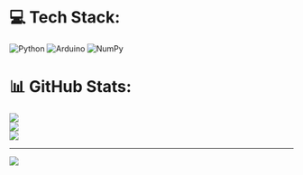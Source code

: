 
# 💻 Tech Stack:
![Python](https://img.shields.io/badge/python-3670A0?style=for-the-badge&logo=python&logoColor=ffdd54) ![Arduino](https://img.shields.io/badge/-Arduino-00979D?style=for-the-badge&logo=Arduino&logoColor=white) ![NumPy](https://img.shields.io/badge/numpy-%23013243.svg?style=for-the-badge&logo=numpy&logoColor=white)
# 📊 GitHub Stats:
![](https://github-readme-stats.vercel.app/api?username=fan1omas&theme=dark&hide_border=false&include_all_commits=false&count_private=false)<br/>
![](https://nirzak-streak-stats.vercel.app/?user=fan1omas&theme=dark&hide_border=false)<br/>
![](https://github-readme-stats.vercel.app/api/top-langs/?username=fan1omas&theme=dark&hide_border=false&include_all_commits=false&count_private=false&layout=compact)

---
[![](https://visitcount.itsvg.in/api?id=fan1omas&icon=0&color=0)](https://visitcount.itsvg.in)

<!-- Proudly created with GPRM ( https://gprm.itsvg.in ) -->
